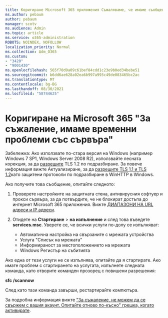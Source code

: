 ```yaml
---
title: Коригиране Microsoft 365 приложения Съжаляваме, че имаме съобщение за временни проблеми със сървъра
ms.author: pebaum
author: pebaum
manager: scotv
ms.audience: Admin
ms.topic: article
ms.service: o365-administration
ROBOTS: NOINDEX, NOFOLLOW
localization_priority: Normal
ms.collection: Adm_O365
ms.custom:
- "3420"
- "9001430"
ms.openlocfilehash: 565f70d9a09c61bef84cdd1c23e9b0ed34bebe51
ms.sourcegitcommit: b6dd6ae628a02ea6b997a993c49de083465bc2ac
ms.translationtype: MT
ms.contentlocale: bg-BG
ms.lasthandoff: 08/30/2021
ms.locfileid: "58744625"
---
```

# <a name="fixing-the-microsoft-365-apps-sorry-we-are-having-temporary-server-issues-message"></a>Коригиране на Microsoft 365 "За съжаление, имаме временни проблеми със сървъра"

Забележка: Ако използвате по-стара версия на Windows (например Windows 7 SP1, Windows Server 2008 R2), използвайте лесната корекция, за да [разрешите](https://download.microsoft.com/download/0/6/5/0658B1A7-6D2E-474F-BC2C-D69E5B9E9A68/MicrosoftEasyFix51044.msi) TLS 1.2 по подразбиране. За повече информация вижте Актуализиране, за да [разрешите TLS 1.1 и TLS 1.2](https://support.microsoft.com/topic/update-to-enable-tls-1-1-and-tls-1-2-as-default-secure-protocols-in-winhttp-in-windows-c4bd73d2-31d7-761e-0178-11268bb10392)като защитени протоколи по подразбиране в WinHTTP в Windows.

Ако получите това съобщение, опитайте следното:

1. Проверете настройките на защитната стена, антивирусния софтуер и прокси сървъра, за да потвърдите, че не блокират достъпа до интернет Microsoft 365 приложения. Вижте [ДИАПАЗОНИ НА URL адреси и IP адреси](https://docs.microsoft.com/office365/enterprise/urls-and-ip-address-ranges).

2. Отидете на **Стартиране**  >  **на изпълнение** и след това въведете **services.msc**. Уверете се, че всички услуги по-долу се изпълняват:
    - Автоматична настройка на свързаните с мрежата устройства
    - Услуга "Списък на мрежата"
    - Информираност за местоположението на мрежата
    - Windows Регистър на събитията

Ако една от тези услуги не се изпълнява, опитайте да я стартирате. Ако имате проблем с стартирането на услугата, изпълнете следната команда, като отворите команден прозорец с повишени разрешения:

**sfc /scannow**

След като тази команда завърши, рестартирайте компютъра.

За подробна информация вижте ["За съжаление, не можем да се свържем с вашия акаунт. Опитайте отново по-късно" грешка, когато активирате](https://docs.microsoft.com/office/troubleshoot/activation-installation/issue-when-activate-office-from-office-365).